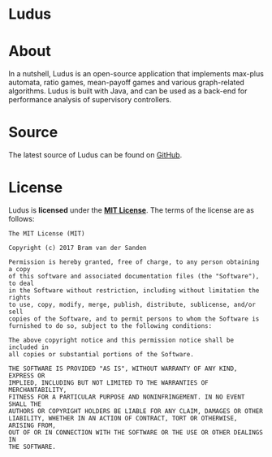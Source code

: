 # Ludus

# About
In a nutshell, Ludus is an open-source application that implements max-plus automata, ratio games, mean-payoff games and various graph-related algorithms. Ludus is built with Java, and can be used as a back-end for performance analysis of supervisory controllers.

# Source
The latest source of Ludus can be found on [GitHub].

# License
Ludus is **licensed** under the **[MIT License]**. The terms of the license are as follows:

    The MIT License (MIT)

    Copyright (c) 2017 Bram van der Sanden

    Permission is hereby granted, free of charge, to any person obtaining a copy
    of this software and associated documentation files (the "Software"), to deal
    in the Software without restriction, including without limitation the rights
    to use, copy, modify, merge, publish, distribute, sublicense, and/or sell
    copies of the Software, and to permit persons to whom the Software is
    furnished to do so, subject to the following conditions:

    The above copyright notice and this permission notice shall be included in
    all copies or substantial portions of the Software.

    THE SOFTWARE IS PROVIDED "AS IS", WITHOUT WARRANTY OF ANY KIND, EXPRESS OR
    IMPLIED, INCLUDING BUT NOT LIMITED TO THE WARRANTIES OF MERCHANTABILITY,
    FITNESS FOR A PARTICULAR PURPOSE AND NONINFRINGEMENT. IN NO EVENT SHALL THE
    AUTHORS OR COPYRIGHT HOLDERS BE LIABLE FOR ANY CLAIM, DAMAGES OR OTHER
    LIABILITY, WHETHER IN AN ACTION OF CONTRACT, TORT OR OTHERWISE, ARISING FROM,
    OUT OF OR IN CONNECTION WITH THE SOFTWARE OR THE USE OR OTHER DEALINGS IN
    THE SOFTWARE.


[GitHub]: https://github.com/bvdsanden/ludus
[MIT License]: https://github.com/bvdsanden/ludus/blob/master/LICENSE
